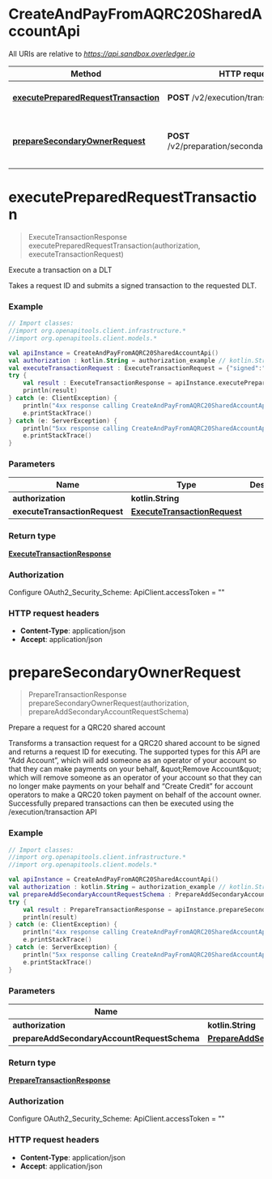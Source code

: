 # CreateAndPayFromAQRC20SharedAccountApi

All URIs are relative to *https://api.sandbox.overledger.io*

Method | HTTP request | Description
------------- | ------------- | -------------
[**executePreparedRequestTransaction**](CreateAndPayFromAQRC20SharedAccountApi.md#executePreparedRequestTransaction) | **POST** /v2/execution/transaction | Execute a transaction on a DLT
[**prepareSecondaryOwnerRequest**](CreateAndPayFromAQRC20SharedAccountApi.md#prepareSecondaryOwnerRequest) | **POST** /v2/preparation/secondaryaccountowner | Prepare a request for a QRC20 shared account


<a name="executePreparedRequestTransaction"></a>
# **executePreparedRequestTransaction**
> ExecuteTransactionResponse executePreparedRequestTransaction(authorization, executeTransactionRequest)

Execute a transaction on a DLT

Takes a request ID and submits a signed transaction to the requested DLT.

### Example
```kotlin
// Import classes:
//import org.openapitools.client.infrastructure.*
//import org.openapitools.client.models.*

val apiInstance = CreateAndPayFromAQRC20SharedAccountApi()
val authorization : kotlin.String = authorization_example // kotlin.String | 
val executeTransactionRequest : ExecuteTransactionRequest = {"signed":"0xf8a9398501ef4f86e682a0c294f9cd6c86992fce1481dbc4bdb7e1b101c1e8cee280b844a9059cbb000000000000000000000000d8b31b65878a6b1a6caf9f4819c1a42d68a7a11600000000000000000000000000000000000000000000000000038d7ea4c6800029a088680bffd2eb74053e968ac8bcd1f76beaa61b353d8616a8cc559e57685080bea07a77b7591f09290fbb9cda5263471e8a9ca46f4c7b30d6a4885e583771d809f5","requestId":"79763168-a4f9-42bf-9f10-2e08491136a7"} // ExecuteTransactionRequest | 
try {
    val result : ExecuteTransactionResponse = apiInstance.executePreparedRequestTransaction(authorization, executeTransactionRequest)
    println(result)
} catch (e: ClientException) {
    println("4xx response calling CreateAndPayFromAQRC20SharedAccountApi#executePreparedRequestTransaction")
    e.printStackTrace()
} catch (e: ServerException) {
    println("5xx response calling CreateAndPayFromAQRC20SharedAccountApi#executePreparedRequestTransaction")
    e.printStackTrace()
}
```

### Parameters

Name | Type | Description  | Notes
------------- | ------------- | ------------- | -------------
 **authorization** | **kotlin.String**|  |
 **executeTransactionRequest** | [**ExecuteTransactionRequest**](ExecuteTransactionRequest.md)|  |

### Return type

[**ExecuteTransactionResponse**](ExecuteTransactionResponse.md)

### Authorization


Configure OAuth2_Security_Scheme:
    ApiClient.accessToken = ""

### HTTP request headers

 - **Content-Type**: application/json
 - **Accept**: application/json

<a name="prepareSecondaryOwnerRequest"></a>
# **prepareSecondaryOwnerRequest**
> PrepareTransactionResponse prepareSecondaryOwnerRequest(authorization, prepareAddSecondaryAccountRequestSchema)

Prepare a request for a QRC20 shared account

Transforms a transaction request for a QRC20 shared account to be signed and returns a request ID for executing. The supported types for this API are “Add Account”, which will add someone as an operator of your account so that they can make payments on your behalf, \&quot;Remove Account\&quot; which will remove someone as an operator of your account so that they can no longer make payments on your behalf and “Create Credit” for account operators to make a QRC20 token payment on behalf of the account owner. Successfully prepared transactions can then be executed using the /execution/transaction API

### Example
```kotlin
// Import classes:
//import org.openapitools.client.infrastructure.*
//import org.openapitools.client.models.*

val apiInstance = CreateAndPayFromAQRC20SharedAccountApi()
val authorization : kotlin.String = authorization_example // kotlin.String | 
val prepareAddSecondaryAccountRequestSchema : PrepareAddSecondaryAccountRequestSchema = {"location":{"technology":"Ethereum","network":"Ropsten Testnet"},"type":"Create Credit","urgency":"normal","requestDetails":{"owner":{"accountId":"0x08f0C8451eC8283638F35D863DfFD8c1e1b3E39d"},"payee":[{"payment":{"amount":"0.00001","unit":"FRZ"},"payeeId":"0xd8b31B65878a6B1a6cAf9f4819C1A42d68a7A116"}],"payer":[{"payerId":"0x37dc24fd0b91bd2b17c5e4b52d90f13dacc057aa"}]}} // PrepareAddSecondaryAccountRequestSchema | 
try {
    val result : PrepareTransactionResponse = apiInstance.prepareSecondaryOwnerRequest(authorization, prepareAddSecondaryAccountRequestSchema)
    println(result)
} catch (e: ClientException) {
    println("4xx response calling CreateAndPayFromAQRC20SharedAccountApi#prepareSecondaryOwnerRequest")
    e.printStackTrace()
} catch (e: ServerException) {
    println("5xx response calling CreateAndPayFromAQRC20SharedAccountApi#prepareSecondaryOwnerRequest")
    e.printStackTrace()
}
```

### Parameters

Name | Type | Description  | Notes
------------- | ------------- | ------------- | -------------
 **authorization** | **kotlin.String**|  |
 **prepareAddSecondaryAccountRequestSchema** | [**PrepareAddSecondaryAccountRequestSchema**](PrepareAddSecondaryAccountRequestSchema.md)|  |

### Return type

[**PrepareTransactionResponse**](PrepareTransactionResponse.md)

### Authorization


Configure OAuth2_Security_Scheme:
    ApiClient.accessToken = ""

### HTTP request headers

 - **Content-Type**: application/json
 - **Accept**: application/json

